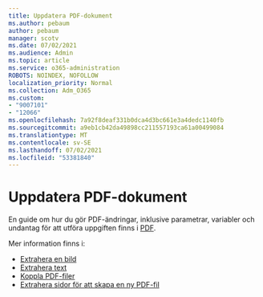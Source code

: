 ```yaml
---
title: Uppdatera PDF-dokument
ms.author: pebaum
author: pebaum
manager: scotv
ms.date: 07/02/2021
ms.audience: Admin
ms.topic: article
ms.service: o365-administration
ROBOTS: NOINDEX, NOFOLLOW
localization_priority: Normal
ms.collection: Adm_O365
ms.custom:
- "9007101"
- "12066"
ms.openlocfilehash: 7a92f8deaf331b0dca4d3bc661e3a4dedc1140fb
ms.sourcegitcommit: a9eb1cb42da49898cc211557193ca61a00499084
ms.translationtype: MT
ms.contentlocale: sv-SE
ms.lasthandoff: 07/02/2021
ms.locfileid: "53381840"
---
```

# <a name="update-pdf-documents"></a>Uppdatera PDF-dokument

En guide om hur du gör PDF-ändringar, inklusive parametrar, variabler och undantag för att utföra uppgiften finns i [PDF](/power-automate/desktop-flows/actions-reference/pdf).

Mer information finns i:

- [Extrahera en bild](/power-automate/desktop-flows/actions-reference/pdf#pdf-actions)
- [Extrahera text](/power-automate/desktop-flows/actions-reference/pdf#extracttextfrompdfaction)
- [Koppla PDF-filer](/power-automate/desktop-flows/actions-reference/pdf#mergefiles)
- [Extrahera sidor för att skapa en ny PDF-fil](/power-automate/desktop-flows/actions-reference/pdf#extractpages)
